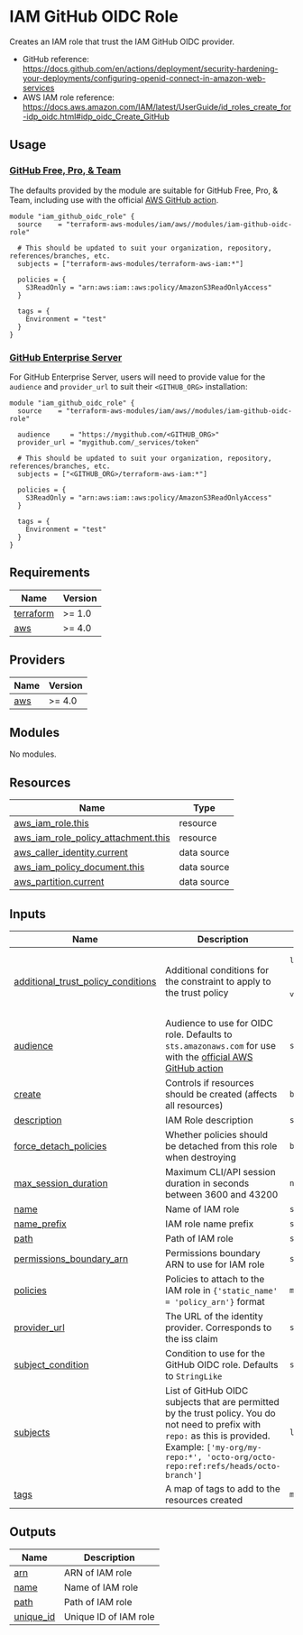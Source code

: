 # IAM GitHub OIDC Role

Creates an IAM role that trust the IAM GitHub OIDC provider.
- GitHub reference: https://docs.github.com/en/actions/deployment/security-hardening-your-deployments/configuring-openid-connect-in-amazon-web-services
- AWS IAM role reference: https://docs.aws.amazon.com/IAM/latest/UserGuide/id_roles_create_for-idp_oidc.html#idp_oidc_Create_GitHub

## Usage

### [GitHub Free, Pro, & Team](https://docs.github.com/en/actions/deployment/security-hardening-your-deployments/configuring-openid-connect-in-amazon-web-services)

The defaults provided by the module are suitable for GitHub Free, Pro, & Team, including use with the official [AWS GitHub action](https://github.com/aws-actions/configure-aws-credentials).

```hcl
module "iam_github_oidc_role" {
  source    = "terraform-aws-modules/iam/aws//modules/iam-github-oidc-role"

  # This should be updated to suit your organization, repository, references/branches, etc.
  subjects = ["terraform-aws-modules/terraform-aws-iam:*"]

  policies = {
    S3ReadOnly = "arn:aws:iam::aws:policy/AmazonS3ReadOnlyAccess"
  }

  tags = {
    Environment = "test"
  }
}
```

### [GitHub Enterprise Server](https://docs.github.com/en/enterprise-server@3.7/actions/deployment/security-hardening-your-deployments/configuring-openid-connect-in-amazon-web-services)

For GitHub Enterprise Server, users will need to provide value for the `audience` and `provider_url` to suit their `<GITHUB_ORG>` installation:

```hcl
module "iam_github_oidc_role" {
  source    = "terraform-aws-modules/iam/aws//modules/iam-github-oidc-role"

  audience     = "https://mygithub.com/<GITHUB_ORG>"
  provider_url = "mygithub.com/_services/token"

  # This should be updated to suit your organization, repository, references/branches, etc.
  subjects = ["<GITHUB_ORG>/terraform-aws-iam:*"]

  policies = {
    S3ReadOnly = "arn:aws:iam::aws:policy/AmazonS3ReadOnlyAccess"
  }

  tags = {
    Environment = "test"
  }
}
```
<!-- BEGIN_TF_DOCS -->
## Requirements

| Name | Version |
|------|---------|
| <a name="requirement_terraform"></a> [terraform](#requirement\_terraform) | >= 1.0 |
| <a name="requirement_aws"></a> [aws](#requirement\_aws) | >= 4.0 |

## Providers

| Name | Version |
|------|---------|
| <a name="provider_aws"></a> [aws](#provider\_aws) | >= 4.0 |

## Modules

No modules.

## Resources

| Name | Type |
|------|------|
| [aws_iam_role.this](https://registry.terraform.io/providers/hashicorp/aws/latest/docs/resources/iam_role) | resource |
| [aws_iam_role_policy_attachment.this](https://registry.terraform.io/providers/hashicorp/aws/latest/docs/resources/iam_role_policy_attachment) | resource |
| [aws_caller_identity.current](https://registry.terraform.io/providers/hashicorp/aws/latest/docs/data-sources/caller_identity) | data source |
| [aws_iam_policy_document.this](https://registry.terraform.io/providers/hashicorp/aws/latest/docs/data-sources/iam_policy_document) | data source |
| [aws_partition.current](https://registry.terraform.io/providers/hashicorp/aws/latest/docs/data-sources/partition) | data source |

## Inputs

| Name | Description | Type | Default | Required |
|------|-------------|------|---------|:--------:|
| <a name="input_additional_trust_policy_conditions"></a> [additional\_trust\_policy\_conditions](#input\_additional\_trust\_policy\_conditions) | Additional conditions for the constraint to apply to the trust policy | <pre>list(object({<br>    test     = string<br>    variable = string<br>    values   = list(string)<br>  }))</pre> | `[]` | no |
| <a name="input_audience"></a> [audience](#input\_audience) | Audience to use for OIDC role. Defaults to `sts.amazonaws.com` for use with the [official AWS GitHub action](https://github.com/aws-actions/configure-aws-credentials) | `string` | `"sts.amazonaws.com"` | no |
| <a name="input_create"></a> [create](#input\_create) | Controls if resources should be created (affects all resources) | `bool` | `true` | no |
| <a name="input_description"></a> [description](#input\_description) | IAM Role description | `string` | `null` | no |
| <a name="input_force_detach_policies"></a> [force\_detach\_policies](#input\_force\_detach\_policies) | Whether policies should be detached from this role when destroying | `bool` | `true` | no |
| <a name="input_max_session_duration"></a> [max\_session\_duration](#input\_max\_session\_duration) | Maximum CLI/API session duration in seconds between 3600 and 43200 | `number` | `null` | no |
| <a name="input_name"></a> [name](#input\_name) | Name of IAM role | `string` | `null` | no |
| <a name="input_name_prefix"></a> [name\_prefix](#input\_name\_prefix) | IAM role name prefix | `string` | `null` | no |
| <a name="input_path"></a> [path](#input\_path) | Path of IAM role | `string` | `"/"` | no |
| <a name="input_permissions_boundary_arn"></a> [permissions\_boundary\_arn](#input\_permissions\_boundary\_arn) | Permissions boundary ARN to use for IAM role | `string` | `null` | no |
| <a name="input_policies"></a> [policies](#input\_policies) | Policies to attach to the IAM role in `{'static_name' = 'policy_arn'}` format | `map(string)` | `{}` | no |
| <a name="input_provider_url"></a> [provider\_url](#input\_provider\_url) | The URL of the identity provider. Corresponds to the iss claim | `string` | `"token.actions.githubusercontent.com"` | no |
| <a name="input_subject_condition"></a> [subject\_condition](#input\_subject\_condition) | Condition to use for the GitHub OIDC role. Defaults to `StringLike` | `string` | `"StringLike"` | no |
| <a name="input_subjects"></a> [subjects](#input\_subjects) | List of GitHub OIDC subjects that are permitted by the trust policy. You do not need to prefix with `repo:` as this is provided. Example: `['my-org/my-repo:*', 'octo-org/octo-repo:ref:refs/heads/octo-branch']` | `list(string)` | `[]` | no |
| <a name="input_tags"></a> [tags](#input\_tags) | A map of tags to add to the resources created | `map(any)` | `{}` | no |

## Outputs

| Name | Description |
|------|-------------|
| <a name="output_arn"></a> [arn](#output\_arn) | ARN of IAM role |
| <a name="output_name"></a> [name](#output\_name) | Name of IAM role |
| <a name="output_path"></a> [path](#output\_path) | Path of IAM role |
| <a name="output_unique_id"></a> [unique\_id](#output\_unique\_id) | Unique ID of IAM role |
<!-- END_TF_DOCS -->
